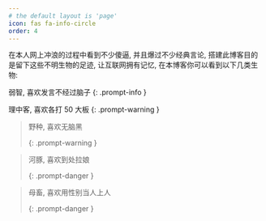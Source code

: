 ```yaml
---
# the default layout is 'page'
icon: fas fa-info-circle
order: 4
---
```


在本人网上冲浪的过程中看到不少傻逼, 并且爆过不少经典言论, 搭建此博客目的是留下这些不明生物的足迹, 让互联网拥有记忆, 在本博客你可以看到以下几类生物:

弱智, 喜欢发言不经过脑子 {: .prompt-info }

理中客, 喜欢各打 50 大板 {: .prompt-warning }

> 野种, 喜欢无脑黑 
>
> {: .prompt-warning }

> 河豚, 喜欢到处拉娘 
>
> {: .prompt-danger }

> 母畜, 喜欢用性别当人上人 
>
> {: .prompt-danger }
